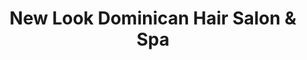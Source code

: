 ---
title: "New Look Dominican Hair Salon & Spa"
url: /south-daytona/new-look-dominican-hair-salon-und-spa/
shop: Friseur
---